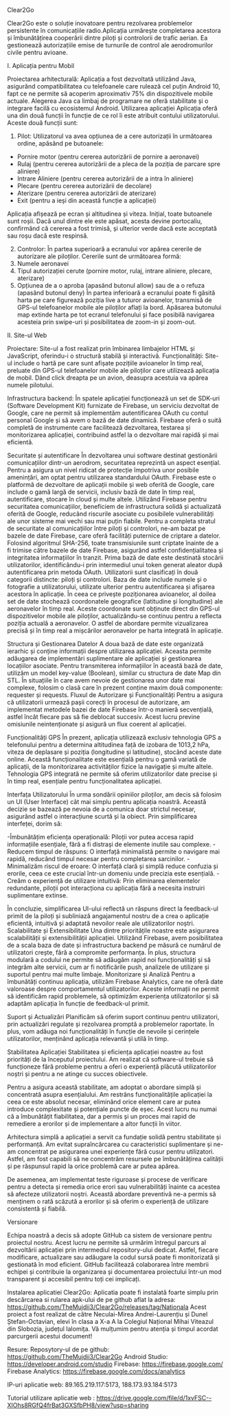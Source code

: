 

Clear2Go

Clear2Go este o soluție inovatoare pentru rezolvarea problemelor persistente în comunicațiile radio.Aplicația urmărește completarea acestora și îmbunătățirea cooperării dintre piloți și controlorii de trafic aerian. Ea gestionează autorizațiile emise de turnurile de control ale aerodromurilor civile pentru avioane.

I. Aplicația pentru Mobil

Proiectarea arhitecturală:
Aplicația a fost dezvoltată utilizând Java, asigurând compatibilitatea cu telefoanele care rulează cel puțin Android 10, fapt ce ne permite să acoperim aproximativ 75% din dispozitivele mobile actuale. Alegerea Java ca limbaj de programare ne oferă stabilitate și o integrare facilă cu ecosistemul Android.
Utilizarea aplicației
Aplicația oferă una din două funcții în funcție de ce rol îi este atribuit contului utilizatorului. Aceste două funcții sunt:
1. Pilot:
Utilizatorul va avea opțiunea de a cere autorizații în următoarea ordine, apăsând pe butoanele:
- Pornire motor (pentru cererea autorizării de pornire a aeronavei)
- Rulaj (pentru cererea autorizării de a pleca de la poziția de parcare spre aliniere)
- Intrare Aliniere (pentru cererea autorizării de a intra în aliniere)
- Plecare (pentru cererea autorizării de decolare)
- Aterizare (pentru cererea autorizării de aterizare)
- Exit (pentru a ieși din această funcție a aplicației)

Aplicația afișează pe ecran și altitudinea și viteza. Inițial, toate butoanele sunt roșii. Dacă unul dintre ele este apăsat, acesta devine portocaliu, confirmând că cererea a fost trimisă, și ulterior verde dacă este acceptată sau roșu dacă este respinsă.

2. Controlor:
În partea superioară a ecranului vor apărea cererile de autorizare ale piloților. Cererile sunt de următoarea formă:
1. Numele aeronavei
2. Tipul autorizației cerute (pornire motor, rulaj, intrare aliniere, plecare, aterizare)
3. Opțiunea de a o aproba (apasând butonul allow) sau de a o refuza (apasând butonul deny)
În partea inferioară a ecranului poate fi găsită harta pe care figurează poziția live a tuturor avioanelor, transmisă de GPS-ul telefoanelor mobile ale piloților aflați la bord. Apăsarea butonului map extinde harta pe tot ecranul telefonului și face posibilă navigarea acesteia prin swipe-uri și posibilitatea de zoom-in și zoom-out.

II. Site-ul Web

Proiectare: Site-ul a fost realizat prin îmbinarea limbajelor HTML și JavaScript, oferindu-i o structură stabilă și interactivă.
Funcționalități: Site-ul include o hartă pe care sunt afișate pozițiile avioanelor în timp real, preluate din GPS-ul telefoanelor mobile ale piloților care utilizează aplicația de mobil. Dând click dreapta pe un avion, deasupra acestuia va apărea numele pilotului.

Infrastructura backend:
În spatele aplicației funcționează un set de SDK-uri (Software Development Kit) furnizate de Firebase, un serviciu dezvoltat de Google, care ne permit să implementăm autentificarea OAuth cu contul personal Google și să avem o bază de date dinamică. Firebase oferă o suită completă de instrumente care facilitează dezvoltarea, testarea și monitorizarea aplicației, contribuind astfel la o dezvoltare mai rapidă și mai eficientă.





Securitate și autentificare
În dezvoltarea unui software destinat gestionării comunicațiilor dintr-un aerodrom, securitatea reprezintă un aspect esențial. Pentru a asigura un nivel ridicat de protecție împotriva unor posibile amenințări, am optat pentru utilizarea standardului OAuth. Firebase este o platformă de dezvoltare de aplicații mobile și web oferită de Google, care include o gamă largă de servicii, inclusiv bază de date în timp real, autentificare, stocare în cloud și multe altele. Utilizând Firebase pentru securitatea comunicațiilor, beneficiem de infrastructura solidă și actualizată oferită de Google, reducând riscurile asociate cu posibilele vulnerabilități ale unor sisteme mai vechi sau mai puțin fiabile. Pentru a completa stratul de securitate al comunicațiilor între piloți și controlori, ne-am bazat pe bazele de date Firebase, care oferă facilități puternice de criptare a datelor. Folosind algoritmul SHA-256, toate transmisiunile sunt criptate înainte de a fi trimise către bazele de date Firebase, asigurând astfel confidențialitatea și integritatea informațiilor în tranzit.
Prima bază de date este destinată stocării utilizatorilor, identificându-i prin intermediul unui token generat aleator după autentificarea prin metoda OAuth. Utilizatorii sunt clasificați în două categorii distincte: piloți și controlori. Baza de date include numele și o fotografie a utilizatorului, utilizate ulterior pentru autentificarea și afișarea acestora în aplicație. În ceea ce privește poziționarea avioanelor, al doilea set de date stochează coordonatele geografice (latitudine și longitudine) ale aeronavelor în timp real. Aceste coordonate sunt obținute direct din GPS-ul dispozitivelor mobile ale piloților, actualizându-se continuu pentru a reflecta poziția actuală a aeronavelor. O astfel de abordare permite vizualizarea precisă și în timp real a mișcărilor aeronavelor pe harta integrată în aplicație.

Structura și Gestionarea Datelor
A doua bază de date este organizată ierarhic și conține informații despre utilizarea aplicației. Aceasta permite adăugarea de implementări suplimentare ale aplicației și gestionarea locațiilor asociate. Pentru transmiterea informațiilor în această bază de date, utilizăm un model key-value (Boolean), similar cu structura de date Map din STL. În situațiile în care avem nevoie de gestionarea unor date mai complexe, folosim o clasă care în prezent conține maxim două componente: requester și requests.
Fluxul de Autorizare și Funcționalități
Pentru a asigura că utilizatorii urmează pașii corecți în procesul de autorizare, am implementat metodele bazei de date Firebase într-o manieră secvențială, astfel încât fiecare pas să fie deblocat succesiv. Acest lucru previne omisiunile neintenționate și asigură un flux coerent al aplicației.

Funcționalități GPS
În prezent, aplicația utilizează exclusiv tehnologia GPS a telefonului pentru a determina altitudinea față de izobara de 1013,2 hPa, viteza de deplasare și poziția (longitudine și latitudine), stocând aceste date online. Această funcționalitate este esențială pentru o gamă variată de aplicații, de la monitorizarea activităților fizice la navigație și multe altele. Tehnologia GPS integrată ne permite să oferim utilizatorilor date precise și în timp real, esențiale pentru funcționalitatea aplicației.

Interfața Utilizatorului
În urma sondării opiniilor piloților, am decis să folosim un UI (User Interface) cât mai simplu pentru aplicația noastră. Această decizie se bazează pe nevoia de a comunica doar strictul necesar, asigurând astfel o interacțiune scurtă și la obiect. Prin simplificarea interfeței, dorim să:

-Îmbunătățim eficiența operațională: Piloții vor putea accesa rapid informațiile esențiale, fără a fi distrași de elemente inutile sau complexe.
-Reducem timpul de răspuns: O interfață minimalistă permite o navigare mai rapidă, reducând timpul necesar pentru completarea sarcinilor.
-Minimalizăm riscul de eroare: O interfață clară și simplă reduce confuzia și erorile, ceea ce este crucial într-un domeniu unde precizia este esențială.
-Creăm o experiență de utilizare intuitivă: Prin eliminarea elementelor redundante, piloții pot interacționa cu aplicația fără a necesita instruiri suplimentare extinse.

În concluzie, simplificarea UI-ului reflectă un răspuns direct la feedback-ul primit de la piloți și subliniază angajamentul nostru de a crea o aplicație eficientă, intuitivă și adaptată nevoilor reale ale utilizatorilor noștri.
Scalabilitate și Extensibilitate
Una dintre prioritățile noastre este asigurarea scalabilității și extensibilității aplicației. Utilizând Firebase, avem posibilitatea de a scala baza de date și infrastructura backend pe măsură ce numărul de utilizatori crește, fără a compromite performanța. În plus, structura modulară a codului ne permite să adăugăm rapid noi funcționalități și să integrăm alte servicii, cum ar fi notificările push, analizele de utilizare și suportul pentru mai multe limbaje.
Monitorizare și Analiză
Pentru a îmbunătăți continuu aplicația, utilizăm Firebase Analytics, care ne oferă date valoroase despre comportamentul utilizatorilor. Aceste informații ne permit să identificăm rapid problemele, să optimizăm experiența utilizatorilor și să adaptăm aplicația în funcție de feedback-ul primit.

Suport și Actualizări
Planificăm să oferim suport continuu pentru utilizatori, prin actualizări regulate și rezolvarea promptă a problemelor raportate. În plus, vom adăuga noi funcționalități în funcție de nevoile și cerințele utilizatorilor, menținând aplicația relevantă și utilă în timp.

Stabilitatea Aplicației
Stabilitatea și eficiența aplicației noastre au fost priorități de la începutul proiectului. Am realizat că software-ul trebuie să funcționeze fără probleme pentru a oferi o experiență plăcută utilizatorilor noștri și pentru a ne atinge cu succes obiectivele.

Pentru a asigura această stabilitate, am adoptat o abordare simplă și concentrată asupra esențialului. Am restrâns funcționalitățile aplicației la ceea ce este absolut necesar, eliminând orice element care ar putea introduce complexitate și potențiale puncte de eșec. Acest lucru nu numai că a îmbunătățit fiabilitatea, dar a permis și un proces mai rapid de remediere a erorilor și de implementare a altor funcții în viitor.

Arhitectura simplă a aplicației a servit ca fundație solidă pentru stabilitate și performanță. Am evitat supraîncărcarea cu caracteristici suplimentare și ne-am concentrat pe asigurarea unei experiențe fără cusur pentru utilizatori. Astfel, am fost capabili să ne concentrăm resursele pe îmbunătățirea calității și pe răspunsul rapid la orice problemă care ar putea apărea.

De asemenea, am implementat teste riguroase și procese de verificare pentru a detecta și remedia orice erori sau vulnerabilități înainte ca acestea să afecteze utilizatorii noștri. Această abordare preventivă ne-a permis să menținem o rată scăzută a erorilor și să oferim o experiență de utilizare consistentă și fiabilă.

Versionare

Echipa noastră a decis să adopte GitHub ca sistem de versionare pentru proiectul nostru. Acest lucru ne permite să urmărim întregul parcurs al dezvoltării aplicației prin intermediul repository-ului dedicat. Astfel, fiecare modificare, actualizare sau adăugare la codul sursă poate fi monitorizată și gestionată în mod eficient. GitHub facilitează colaborarea între membrii echipei și contribuie la organizarea și documentarea proiectului într-un mod transparent și accesibil pentru toți cei implicați.


Instalarea aplicatiei Clear2Go:
	Aplicatia poate fi instalată foarte simplu prin descărcarea si rularea apk-ului de pe github aflat la adresa: https://github.com/TheMujdii3/Clear2Go/releases/tag/Nationala
Acest proiect a fost realizat de către Neculai-Mirea Andrei-Laurențiu și Dunel Ștefan-Octavian, elevi în clasa a X-a A la Colegiul Național Mihai Viteazul din Slobozia, județul Ialomița. Vă mulțumim pentru atenția și timpul acordat parcurgerii acestui document!

Resure:
Reposytory-ul de pe github: https://github.com/TheMujdii3/Clear2Go
Android Studio: https://developer.android.com/studio
Firebase: https://firebase.google.com/
Firebase Analytics: https://firebase.google.com/docs/analytics

IP-uri aplicatie web: 89.165.219.117:5173, 188.173.93.184:5173

Tutorial utilizare aplicatie web : https://drive.google.com/file/d/1xvFSC--XIOhs8RGfQ4frBat3GXSfbPH8/view?usp=sharing

